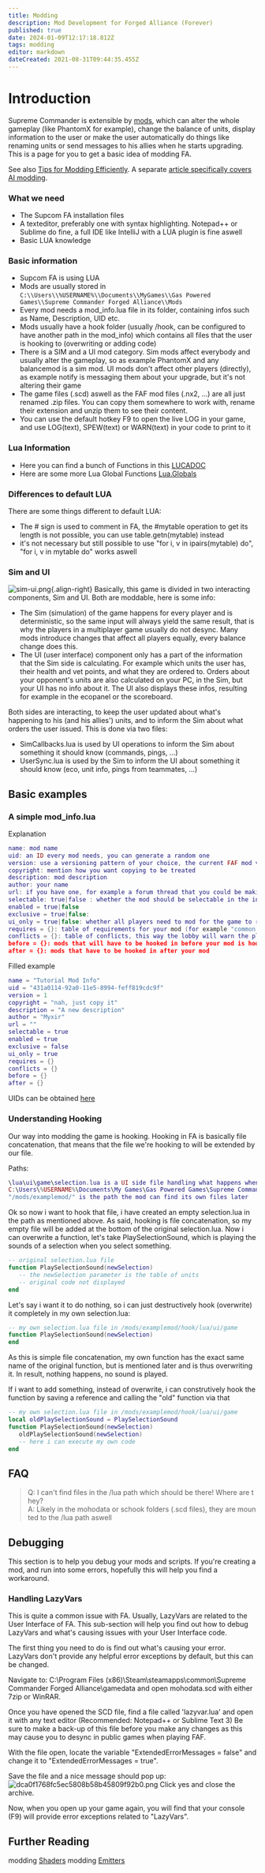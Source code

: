 ```yaml
---
title: Modding
description: Mod Development for Forged Alliance (Forever)
published: true
date: 2024-01-09T12:17:18.812Z
tags: modding
editor: markdown
dateCreated: 2021-08-31T09:44:35.455Z
---
```


# Introduction

Supreme Commander is extensible by [mods](/Play/Game-Modifications-(Mods)), which can alter the whole gameplay (like PhantomX for example), change the balance of units, display information to the user or make the user automatically do things like renaming units or send messages to his allies when he starts upgrading. This is a page for you to get a basic idea of modding FA.

See also [Tips for Modding Efficiently](/Development/Modding/Tips-for-Modding-Efficiently).  A separate [article specifically covers AI modding](/Development/AI/AI-Modding).

### What we need

- The Supcom FA installation files
- A texteditor, preferably one with syntax highlighting. Notepad++ or Sublime do fine, a full IDE like IntelliJ with a LUA plugin is fine aswell
- Basic LUA knowledge

### Basic information
- Supcom FA is using LUA
- Mods are usually stored in `C:\\Users\\%USERNAME%\\Documents\\MyGames\\Gas Powered Games\\Supreme Commander Forged Alliance\\Mods`
- Every mod needs a mod_info.lua file in its folder, containing infos such as Name, Description, UID etc.
- Mods usually have a hook folder (usually /hook, can be configured to have another path in the mod_info) which contains all files that the user is hooking to (overwriting or adding code)
- There is a SIM and a UI mod category. Sim mods affect everybody and usually alter the gameplay, so as example PhantomX and any balancemod is a sim mod. UI mods don't affect other players (directly), as example notify is messaging them about your upgrade,   but it's not altering their game
- The game files (.scd) aswell as the FAF mod files (.nx2, ...) are all just renamed .zip files. You can copy them somewhere to work with, rename their extension and unzip them to see their content.
- You can use the default hotkey F9 to open the live LOG in your game, and use LOG(text), SPEW(text) or WARN(text) in your code to print to it

### Lua Information
- Here you can find a bunch of Functions in this [LUCADOC](/Development/Modding/LUADOC)
- Here are some more Lua Global Functions [Lua.Globals](/Development/Modding/LUAGLOBALS)

### Differences to default LUA

There are some things different to default LUA:
- The # sign is used to comment in FA, the #mytable operation to get its length is not possible, you can use table.getn(mytable) instead
- it's not necessary but still possible to use "for i, v in ipairs(mytable) do", "for i, v in mytable do" works aswell

### Sim and UI
![sim-ui.png](/images/modding/sim-ui.png){.align-right}
Basically, this game is divided in two interacting components, Sim and UI. Both are moddable, here is some info:
- The Sim (simulation) of the game happens for every player and is deterministic, so the same input will always yield the same result, that is why the players in a multiplayer game usually do not desync. Many mods introduce changes that affect all players equally, every balance change does this.
- The UI (user interface) component only has a part of the information that the Sim side is calculating. For example which units the user has, their health and vet points, and what they are ordered to. Orders about your opponent's units are also calculated on your PC, in the Sim, but your UI has no info about it. The UI also displays these infos, resulting for example in the ecopanel or the scoreboard.

Both sides are interacting, to keep the user updated about what's happening to his (and his allies') units, and to inform the Sim about what orders the user issued. This is done via two files:
- SimCallbacks.lua is used by UI operations to inform the Sim about something it should know (commands, pings, ...) 
- UserSync.lua is used by the Sim to inform the UI about something it should know (eco, unit info, pings from teammates, ...)

## Basic examples
### A simple mod_info.lua
Explanation
```lua
name: mod name
uid: an ID every mod needs, you can generate a random one
version: use a versioning pattern of your choice, the current FAF mod vault will only display a single integer though
copyright: mention how you want copying to be treated
description: mod description
author: your name
url: if you have one, for example a forum thread that you could be making to show us your mod
selectable: true|false : whether the mod should be selectable in the ingame lobby
enabled = true|false
exclusive = true|false:
ui_only = true|false: whether all players need to mod for the game to run. SIM mods are needed by everyone, UI mods not
requires = {}: table of requirements for your mod (for example "common mod tools"), enter the UIDs here
conflicts = {}: table of conflicts, this way the lobby will warn the player that they don't work together
before = {}: mods that will have to be hooked in before your mod is hooked
after = {}: mods that have to be hooked in after your mod
```

Filled example
```lua
name = "Tutorial Mod Info"
uid = "431a0114-92a0-11e5-8994-feff819cdc9f"
version = 1
copyright = "nah, just copy it"
description = "A new description"
author = "Myxir"
url = ""
selectable = true
enabled = true
exclusive = false
ui_only = true
requires = {}
conflicts = {}
before = {}
after = {}
```

UIDs can be obtained [here](https://www.uuidtools.com)
### Understanding Hooking
Our way into modding the game is hooking. Hooking in FA is basically file concatenation, that means that the file we're hooking to will be extended by our file.

Paths:
```lua
\lua\ui\game\selection.lua is a UI side file handling what happens when we (de)select units
C:\Users\%USERNAME%\Documents\My Games\Gas Powered Games\Supreme Commander Forged Alliance\Mods\examplemod\hook\lua\ui\game\selection.lua is the full path to my own file, how i hook it
"/mods/examplemod/" is the path the mod can find its own files later
```
Ok so now i want to hook that file, i have created an empty selection.lua in the path as mentioned above. As said, hooking is file concatenation, so my empty file will be added at the bottom of the original selection.lua. Now i can overwrite a function, let's take PlaySelectionSound, which is playing the sounds of a selection when you select something.
```lua
-- original selection.lua file
function PlaySelectionSound(newSelection)
   -- the newSelection parameter is the table of units
   -- original code not displayed
end
```
Let's say i want it to do nothing, so i can just destructively hook (overwrite) it completely in my own selection.lua:
```lua
-- my own selection.lua file in /mods/examplemod/hook/lua/ui/game
function PlaySelectionSound(newSelection)
end
```
As this is simple file concatenation, my own function has the exact same name of the original function, but is mentioned later and is thus overwriting it. In result, nothing happens, no sound is played.

If i want to add something, instead of overwrite, i can construtively hook the function by saving a reference and calling the "old" function via that
```lua
-- my own selection.lua file in /mods/examplemod/hook/lua/ui/game
local oldPlaySelectionSound = PlaySelectionSound
function PlaySelectionSound(newSelection)
   oldPlaySelectionSound(newSelection)
   -- here i can execute my own code
end
```
## FAQ

>Q: I can't find files in the /lua path which should be there! Where are they?
>A: Likely in the mohodata or schook folders (.scd files), they are mounted to the /lua path aswell

## Debugging

This section is to help you debug your mods and scripts. If you're creating a mod, and run into some errors, hopefully this will help you find a workaround.

### Handling LazyVars

This is quite a common issue with FA. Usually, LazyVars are related to the User Interface of FA. This sub-section will help you find out how to debug LazyVars and what's causing issues with your User Interface code.

The first thing you need to do is find out what's causing your error. LazyVars don't provide any helpful error exceptions by default, but this can be changed.

Navigate to: C:\\Program Files (x86)\Steam\steamapps\common\Supreme Commander Forged Alliance\gamedata and open mohodata.scd with either 7zip or WinRAR.

Once you have opened the SCD file, find a file called 'lazyvar.lua' and open it with any text editor (Recommended: Notepad++ or Sublime Text 3) Be sure to make a back-up of this file before you make any changes as this may cause you to desync in public games when playing FAF.

With the file open, locate the variable "ExtendedErrorMessages = false" and change it to "ExtendedErrorMessages = true".

Save the file and a nice message should pop up:
![dca0f1768fc5ec5808b58b45809f92b0.png](/images/modding/dca0f1768fc5ec5808b58b45809f92b0.png)
Click yes and close the archive.

Now, when you open up your game again, you will find that your console (F9) will provide error exceptions related to "LazyVars".

## Further Reading
modding [Shaders](/Development/Modding/Shaders)
modding [Emitters](/Development/Modding/Modding_Emitters)